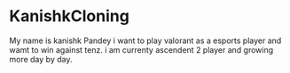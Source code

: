 # KanishkCloning
My name is kanishk Pandey i want to play valorant as a esports player and wamt to win against tenz.
i am currenty ascendent 2 player and growing more day by day.